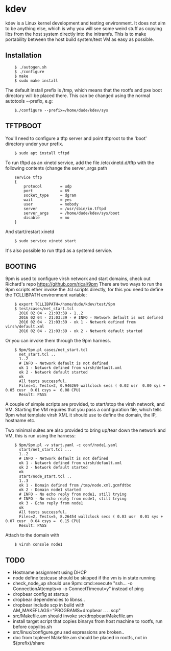 kdev
=============================

kdev is a Linux kernel development and testing environment.
It does not aim to be anything else, which is why you will see
some weird stuff as copying libs from the host system directly
into the initramfs. This is to make portability between the host
build system/test VM as easy as possible.


Installation
------------
```shell
    $ ./autogen.sh
    $ ./configure
    $ make
    $ sudo make install
```
The default install prefix is /tmp, which means that
the rootfs and pxe boot directory will be placed there.
This can be changed using the normal autotools --prefix, e.g:
```shell
    $./configure --prefix=/home/dude/kdev/sys 
```

TFTPBOOT
--------
You'll need to configure a tftp server and point tftproot
to the 'boot' directory under your prefix.
```shell
    $ sudo apt install tftpd
```
To run tftpd as an xinetd service, add the file /etc/xinetd.d/tftp 
with the following contents (change the server\_args path
```shell
    service tftp
    {
 	    protocol        = udp
	    port            = 69
	    socket_type     = dgram
	    wait            = yes
	    user            = nobody
	    server          = /usr/sbin/in.tftpd
	    server_args     = /home/dude/kdev/sys/boot
	    disable         = no
    }
```

And start/restart xinetd
```shell
    $ sudo service xinetd start
```
It's also possible to run tftpd as a systemd service.

BOOTING
-------
9pm is used to configure virsh network and start domains, check out Richard's repo
https://github.com/rical/9pm
There are two ways to run the 9pm scripts ether invoke the .tcl scripts directly, for this you need to define the TCLLIBPATH environment variable:
```
    $ export TCLLIBPATH=/home/dude/kdev/test/9pm
    $ test/cases/net_start.tcl
      2016 02 04 - 21:03:39 - 1..2
      2016 02 04 - 21:03:39 - # INFO - Network default is not defined
      2016 02 04 - 21:03:39 - ok 1 - Network defined from virsh/default.xml
      2016 02 04 - 21:03:39 - ok 2 - Network default started

```
Or you can invoke them through the 9pm harness.
```shell
    $ 9pm/9pm.pl cases/net_start.tcl
      net_start.tcl ..
      1..2
      # INFO - Network default is not defined
      ok 1 - Network defined from virsh/default.xml
      ok 2 - Network default started
      ok
      All tests successful.
      Files=1, Tests=2, 0.946269 wallclock secs ( 0.02 usr  0.00 sys +  0.05 cusr  0.01 csys =  0.08 CPU)
      Result: PASS
```


A couple of simple scripts are provided, to start/stop the virsh network, and VM.
Starting the VM requires that you pass a configuration file, which tells 9pm what template virsh XML it should use to define the domain, the IP, hostname etc.

Two minimal suites are also provided to bring up/tear down the network and VM, this is run using the harness:
```shell
    $ 9pm/9pm.pl -v start.yaml -c conf/node1.yaml 
      start/net_start.tcl ...
      1..2
      # INFO - Network default is not defined
      ok 1 - Network defined from virsh/default.xml
      ok 2 - Network default started
      ok
      start/node_start.tcl ..
      1..3
      ok 1 - Domain defined from /tmp/node.xml.gcmfdtbx
      ok 2 - Domain node1 started
      # INFO - No echo reply from node1, still trying
      # INFO - No echo reply from node1, still trying
      ok 3 - Echo reply from node1
      ok
      All tests successful.
      Files=2, Tests=5, 8.26454 wallclock secs ( 0.03 usr  0.01 sys +  0.07 cusr  0.04 csys =  0.15 CPU)
      Result: PASS
```
Attach to the domain with
```
    $ virsh console node1
```
TODO
--------
- Hostname assignment using DHCP
- node define testcase should be skipped if the vm is in state running
- check\_node\_up should use 9pm::cmd::execute "ssh... -o ConnectionAttempts=x -o ConnectTimeout=y" instead of ping
- dropbear config at startup
- dropbear dependencies to libnss..
- dropbear include scp in build with AM\_MAKEFLAGS="PROGRAMS=dropbear .. .. scp"
- src/Makefile.am should invoke src/dropbear/Makefile.am
- install target script that copies binarys from host machine to rootfs, run before copylibs.sh
- src/linux/configure.gnu sed expressions are broken..
- doc from toplevel Makefile.am should be placed in rootfs, not in $(prefix)/share
